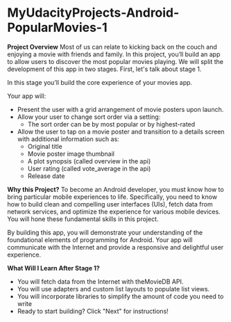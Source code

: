 # MyUdacityProjects-Android-PopularMovies-1

**Project Overview**
Most of us can relate to kicking back on the couch and enjoying a movie with friends and family. In this project, you’ll build an app to allow users to discover the most popular movies playing. We will split the development of this app in two stages. First, let's talk about stage 1.

In this stage you’ll build the core experience of your movies app.

Your app will:

* Present the user with a grid arrangement of movie posters upon launch.
* Allow your user to change sort order via a setting:
    * The sort order can be by most popular or by highest-rated
* Allow the user to tap on a movie poster and transition to a details screen with additional information such as:
    * Original title
    * Movie poster image thumbnail
    * A plot synopsis (called overview in the api)
    * User rating (called vote_average in the api)
    * Release date

**Why this Project?**
To become an Android developer, you must know how to bring particular mobile experiences to life. Specifically, you need to know how to build clean and compelling user interfaces (UIs), fetch data from network services, and optimize the experience for various mobile devices. You will hone these fundamental skills in this project.

By building this app, you will demonstrate your understanding of the foundational elements of programming for Android. Your app will communicate with the Internet and provide a responsive and delightful user experience.

**What Will I Learn After Stage 1?**
* You will fetch data from the Internet with theMovieDB API.
* You will use adapters and custom list layouts to populate list views.
* You will incorporate libraries to simplify the amount of code you need to write
* Ready to start building? Click "Next" for instructions!